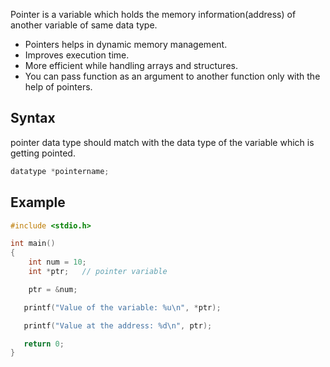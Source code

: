 Pointer is a variable which holds the memory information(address) of another variable of same data type.

* Pointers helps in dynamic memory management.
* Improves execution time.
* More efficient while handling arrays and structures.
* You can pass function as an argument to another function only with the help of pointers.

## Syntax

pointer data type should match with the data type of the variable which is getting pointed.

```c
datatype *pointername;
```

## Example

```c
#include <stdio.h>

int main()
{
    int num = 10;     
    int *ptr;   // pointer variable

    ptr = &num;

   printf("Value of the variable: %u\n", *ptr);

   printf("Value at the address: %d\n", ptr);

   return 0;
}

```

